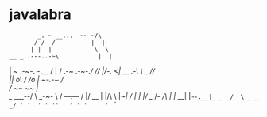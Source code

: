 javalabra
=========



            _.-~ __...--~~ ~/\
           / /  /          |  |
          | |  |            \  \
    __ _..---..-~\           |  | 
   |  ~  .-~-.    \-.__      /  | 
   /     \.-~        .-~-._/   // 
  |/-. <| __  .-\    \     \_ //  
  || o\   \/ /o  |    ~-.-~  \/         
 /  ~~        ~~              |      
 \__         ___--/   \  _-~-  \ 
  / ~~--.--~~    /     |/   __  |
 |/\ \          |_~|   /    \|  |
 |\/  \__       /_-   /\        |
 |_ __| |`~-.__|_ _ _/  \ _ _ _/
 ' '  ' ' ''   ' ' '     ' ` `
